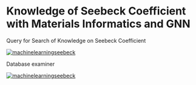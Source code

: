 # Knowledge of Seebeck Coefficient with Materials Informatics and GNN

Query for Search of Knowledge on Seebeck Coefficient

[![machinelearningseebeck](https://img.shields.io/badge/queryexplorer-streamlit-red)](https://seebeckcoefficient-queryforknowledge.streamlit.app/)


Database examiner

[![machinelearningseebeck](https://img.shields.io/badge/dbexaminer-streamlit-red)](https://seebeckdatabase-examiner.streamlit.app/)
